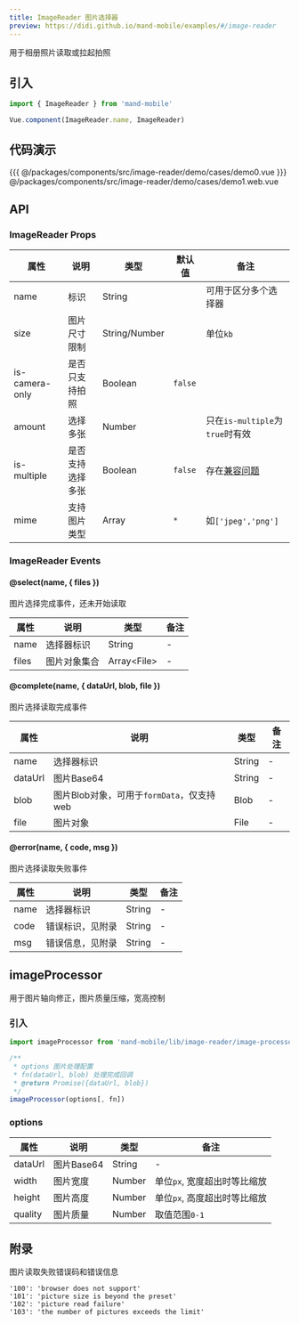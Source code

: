 ```yaml
---
title: ImageReader 图片选择器
preview: https://didi.github.io/mand-mobile/examples/#/image-reader
---
```


用于相册照片读取或拉起拍照

## 引入

```javascript
import { ImageReader } from 'mand-mobile'

Vue.component(ImageReader.name, ImageReader)
```

## 代码演示
<!-- DEMO -->
<MDDemoWrapper>
{{{ @/packages/components/src/image-reader/demo/cases/demo0.vue
}}} @/packages/components/src/image-reader/demo/cases/demo1.web.vue
</MDDemoWrapper>

## API

### ImageReader Props
|属性 | 说明 | 类型 | 默认值 | 备注|
|----|-----|------|------|------|
|name|标识|String| |可用于区分多个选择器|
|size|图片尺寸限制|String/Number| |单位`kb`|
|is-camera-only|是否只支持拍照|Boolean|`false`| |
|amount|选择多张|Number| |只在`is-multiple`为`true`时有效|
|is-multiple <MDPlatformTag web/>|是否支持选择多张|Boolean|`false`|存在[兼容问题](https://caniuse.com/#feat=input-file-multiple)|
|mime <MDPlatformTag web/>|支持图片类型|Array|`*`|如`['jpeg','png']`|

### ImageReader Events

#### @select(name, { files })
<MDPlatformTag web/>
图片选择完成事件，还未开始读取

|属性 | 说明 | 类型| 备注|
|-----|-----|-----|-----|
|name|选择器标识|String|-|
|files|图片对象集合|Array\<File\>|-|

#### @complete(name, { dataUrl, blob, file })
图片选择读取完成事件

|属性 | 说明 | 类型| 备注|
|-----|-----|-----|-----|
|name|选择器标识|String|-|
|dataUrl|图片Base64|String|-|
|blob|图片Blob对象，可用于`formData`，仅支持web|Blob|-|
|file|图片对象|File|-|

#### @error(name, { code, msg })
图片选择读取失败事件

|属性 | 说明 | 类型| 备注|
|-----|-----|-----|-----|
|name|选择器标识|String|-|
|code|错误标识，见附录|String|-|
|msg|错误信息，见附录|String|-|

## imageProcessor
<MDPlatformTag web/>

用于图片轴向修正，图片质量压缩，宽高控制

### 引入

```javascript
import imageProcessor from 'mand-mobile/lib/image-reader/image-processor'

/**
 * options 图片处理配置
 * fn(dataUrl, blob) 处理完成回调
 * @return Promise({dataUrl, blob})
 */
imageProcessor(options[, fn])
```

### options

|属性 | 说明 | 类型| 备注|
|-----|-----|-----|-----|
|dataUrl|图片Base64|String|-|
|width|图片宽度|Number|单位`px`, 宽度超出时等比缩放|
|height|图片高度|Number|单位`px`, 高度超出时等比缩放|
|quality|图片质量|Number|取值范围`0-1`|

## 附录
图片读取失败错误码和错误信息

```
'100': 'browser does not support'
'101': 'picture size is beyond the preset'
'102': 'picture read failure'
'103': 'the number of pictures exceeds the limit'
```
